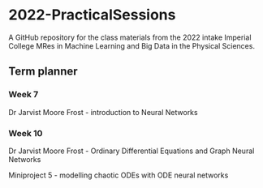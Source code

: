 # 2022-PracticalSessions

A GitHub repository for the class materials from the 2022 intake Imperial College MRes in Machine Learning and Big Data in the Physical Sciences.

## Term planner

### Week 7

Dr Jarvist Moore Frost - introduction to Neural Networks

### Week 10

Dr Jarvist Moore Frost - Ordinary Differential Equations and Graph Neural Networks

Miniproject 5 - modelling chaotic ODEs with ODE neural networks
